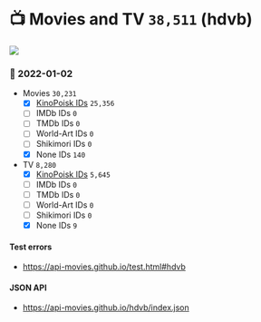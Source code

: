 # :tv: Movies and TV `38,511` (hdvb)

<a href="https://API-Movies.github.io"><img src="https://API-Movies.github.io/banner.png?cache"></a>

### :date: 2022-01-02
- Movies `30,231`
  - [x] <a href="https://API-Movies.github.io/hdvb/movie_kinopoisk_ids.json">KinoPoisk IDs</a> `25,356`
  - [ ] IMDb IDs `0`
  - [ ] TMDb IDs `0`
  - [ ] World-Art IDs `0`
  - [ ] Shikimori IDs `0`
  - [x] None IDs `140`
- TV `8,280`
  - [x] <a href="https://API-Movies.github.io/hdvb/tv_kinopoisk_ids.json">KinoPoisk IDs</a> `5,645`
  - [ ] IMDb IDs `0`
  - [ ] TMDb IDs `0`
  - [ ] World-Art IDs `0`
  - [ ] Shikimori IDs `0`
  - [x] None IDs `9`
#### Test errors
- <a href='https://api-movies.github.io/test.html#hdvb'>https://api-movies.github.io/test.html#hdvb</a>
#### JSON API
- <a href='https://api-movies.github.io/hdvb/index.json'>https://api-movies.github.io/hdvb/index.json</a>
